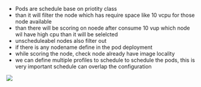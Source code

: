

- Pods are schedule base on priotity class
- than it will filter the node which has require space like 10 vcpu for those node available
- than there will be scoring on noede after consume 10 vup which node wil have high cpu than it will be selelcted
- unscheduleabel nodes also filter out
- if there is any nodename define in the pod deployment
- while scoring the node, check node already have image locality
- we can define multiple profiles to schedule to schedule the pods, this is very important schedule can overlap the configuration



<img src="11.1.png" />
